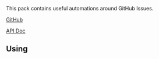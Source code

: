 This pack contains useful automations around GitHub Issues.

[GitHub][]

[API Doc][api-doc]

[github]: https://github.com/atomist/sdm-pack-issue (GitHub Repository)
[api-doc]: https://atomist.github.io/sdm-pack-issue/ (API Docs)

## Using
